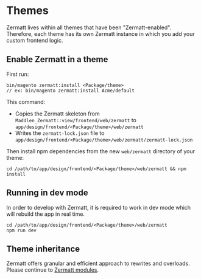 # Themes

Zermatt lives within all themes that have been "Zermatt-enabled". Therefore, each theme has its own Zermatt instance in which you add your custom frontend logic.

## Enable Zermatt in a theme

First run:

```
bin/magento zermatt:install <Package/theme>
// ex: bin/magento zermatt:install Acme/default
```

This command:

- Copies the Zermatt skeleton from `Maddlen_Zermatt::view/frontend/web/zermatt` to `app/design/frontend/<Package/theme>/web/zermatt`
- Writes the `zermatt-lock.json` file to `app/design/frontend/<Package/theme>/web/zermatt/zermatt-lock.json`

Then install npm dependencies from the new `web/zermatt` directory of your theme:

```
cd /path/to/app/design/frontend/<Package/theme>/web/zermatt && npm install
```

## Running in dev mode

In order to develop with Zermatt, it is required to work in dev mode which will rebuild the app in real time.

```
cd /path/to/app/design/frontend/<Package/theme>/web/zermatt
npm run dev
```

## Theme inheritance

Zermatt offers granular and efficient approach to rewrites and overloads.
Please continue to [Zermatt modules](./modules). 

